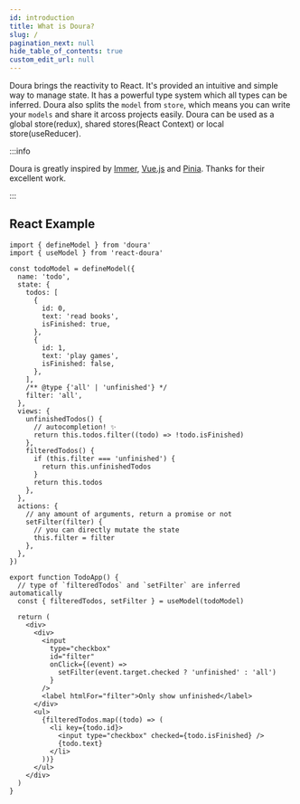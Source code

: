 ```yaml
---
id: introduction
title: What is Doura?
slug: /
pagination_next: null
hide_table_of_contents: true
custom_edit_url: null
---
```


Doura brings the reactivity to React. It's provided an intuitive and simple way to manage state. It has a powerful type system which all types can be inferred. Doura also splits the `model` from `store`, which means you can write your `models` and share it arcoss projects easily. Doura can be used as a global store(redux), shared stores(React Context) or local store(useReducer).

:::info

Doura is greatly inspired by [Immer](https://github.com/immerjs/immer), [Vue.js](https://github.com/vuejs) and [Pinia](https://github.com/vuejs/pinia). Thanks for their excellent work.

:::

## React Example

```tsx
import { defineModel } from 'doura'
import { useModel } from 'react-doura'

const todoModel = defineModel({
  name: 'todo',
  state: {
    todos: [
      {
        id: 0,
        text: 'read books',
        isFinished: true,
      },
      {
        id: 1,
        text: 'play games',
        isFinished: false,
      },
    ],
    /** @type {'all' | 'unfinished'} */
    filter: 'all',
  },
  views: {
    unfinishedTodos() {
      // autocompletion! ✨
      return this.todos.filter((todo) => !todo.isFinished)
    },
    filteredTodos() {
      if (this.filter === 'unfinished') {
        return this.unfinishedTodos
      }
      return this.todos
    },
  },
  actions: {
    // any amount of arguments, return a promise or not
    setFilter(filter) {
      // you can directly mutate the state
      this.filter = filter
    },
  },
})

export function TodoApp() {
  // type of `filteredTodos` and `setFilter` are inferred automatically
  const { filteredTodos, setFilter } = useModel(todoModel)

  return (
    <div>
      <div>
        <input
          type="checkbox"
          id="filter"
          onClick={(event) =>
            setFilter(event.target.checked ? 'unfinished' : 'all')
          }
        />
        <label htmlFor="filter">Only show unfinished</label>
      </div>
      <ul>
        {filteredTodos.map((todo) => (
          <li key={todo.id}>
            <input type="checkbox" checked={todo.isFinished} />
            {todo.text}
          </li>
        ))}
      </ul>
    </div>
  )
}
```
